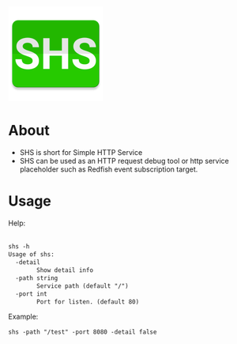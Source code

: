 ![image](logo.png)

# About

- SHS is short for Simple HTTP Service
- SHS can be used as an HTTP request debug tool or http service placeholder such as Redfish event subscription target.

# Usage

Help:

```shell

shs -h
Usage of shs:
  -detail
        Show detail info
  -path string
        Service path (default "/")
  -port int
        Port for listen. (default 80)
```

Example:

```shell
shs -path "/test" -port 8080 -detail false
```